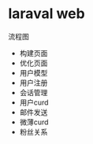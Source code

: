 <h1>laraval web </h1>
<p>流程图</p>
<ul>
    <li>构建页面</li>
        <li>优化页面</li>
        <li>用户模型</li>
        <li>用户注册</li>
        <li>会话管理</li>
         <li>用户curd</li>
          <li>邮件发送</li>
              <li>微薄curd</li>
                  <li>粉丝关系</li>
</ul>
